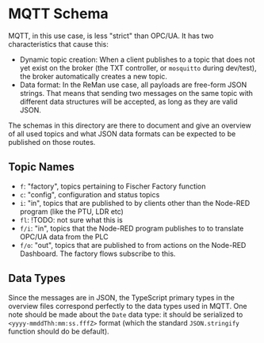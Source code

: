 # MQTT Schema

MQTT, in this use case, is less "strict" than OPC/UA. It has two characteristics that cause this:
- Dynamic topic creation: When a client publishes to a topic that does not yet exist on the broker (the TXT controller, or `mosquitto` during dev/test), the broker automatically creates a new topic.
- Data format: In the ReMan use case, all payloads are free-form JSON strings. That means that sending two messages on the same topic with different data structures will be accepted, as long as they are valid JSON.

The schemas in this directory are there to document and give an overview of all used topics and what JSON data formats can be expected to be published on those routes.

## Topic Names

- `f`: "factory", topics pertaining to Fischer Factory function
- `c`: "config", configuration and status topics
- `i`: "in", topics that are published to by clients other than the Node-RED program (like the PTU, LDR etc)
- `fl`: !TODO: not sure what this is
- `f/i`: "in", topics that the Node-RED program publishes to to translate OPC/UA data from the PLC
- `f/o`: "out", topics that are published to from actions on the Node-RED Dashboard. The factory flows subscribe to this.

## Data Types

Since the messages are in JSON, the TypeScript primary types in the overview files correspond perfectly to the data types used in MQTT. One note should be made about the `Date` data type: it should be serialized to `<yyyy-mmddThh:mm:ss.fffZ>` format (which the standard `JSON.stringify` function should do be default).